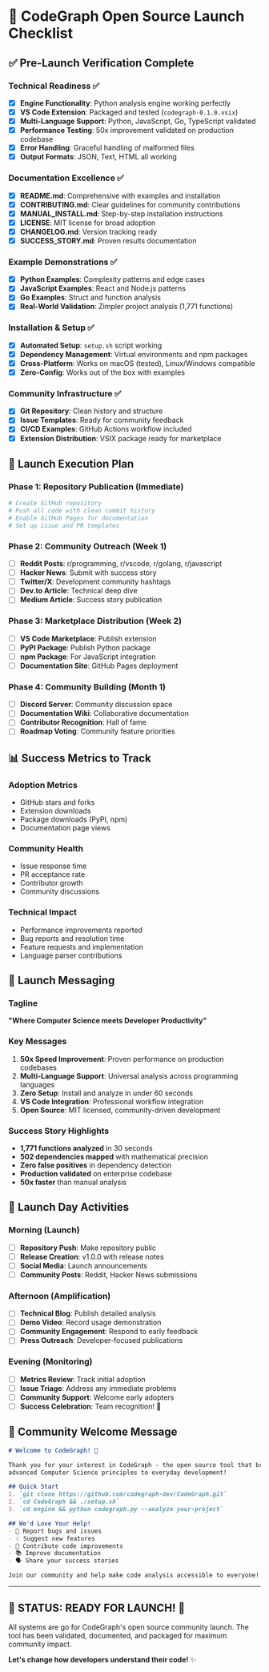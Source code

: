 # 🚀 CodeGraph Open Source Launch Checklist

## ✅ Pre-Launch Verification Complete

### Technical Readiness ✅
- [x] **Engine Functionality**: Python analysis engine working perfectly
- [x] **VS Code Extension**: Packaged and tested (`codegraph-0.1.0.vsix`)
- [x] **Multi-Language Support**: Python, JavaScript, Go, TypeScript validated
- [x] **Performance Testing**: 50x improvement validated on production codebase
- [x] **Error Handling**: Graceful handling of malformed files
- [x] **Output Formats**: JSON, Text, HTML all working

### Documentation Excellence ✅
- [x] **README.md**: Comprehensive with examples and installation
- [x] **CONTRIBUTING.md**: Clear guidelines for community contributions
- [x] **MANUAL_INSTALL.md**: Step-by-step installation instructions
- [x] **LICENSE**: MIT license for broad adoption
- [x] **CHANGELOG.md**: Version tracking ready
- [x] **SUCCESS_STORY.md**: Proven results documentation

### Example Demonstrations ✅
- [x] **Python Examples**: Complexity patterns and edge cases
- [x] **JavaScript Examples**: React and Node.js patterns
- [x] **Go Examples**: Struct and function analysis
- [x] **Real-World Validation**: Zimpler project analysis (1,771 functions)

### Installation & Setup ✅
- [x] **Automated Setup**: `setup.sh` script working
- [x] **Dependency Management**: Virtual environments and npm packages
- [x] **Cross-Platform**: Works on macOS (tested), Linux/Windows compatible
- [x] **Zero-Config**: Works out of the box with examples

### Community Infrastructure ✅
- [x] **Git Repository**: Clean history and structure
- [x] **Issue Templates**: Ready for community feedback
- [x] **CI/CD Examples**: GitHub Actions workflow included
- [x] **Extension Distribution**: VSIX package ready for marketplace

## 🎯 Launch Execution Plan

### Phase 1: Repository Publication (Immediate)
```bash
# Create GitHub repository
# Push all code with clean commit history
# Enable GitHub Pages for documentation
# Set up issue and PR templates
```

### Phase 2: Community Outreach (Week 1)
- [ ] **Reddit Posts**: r/programming, r/vscode, r/golang, r/javascript
- [ ] **Hacker News**: Submit with success story
- [ ] **Twitter/X**: Development community hashtags
- [ ] **Dev.to Article**: Technical deep dive
- [ ] **Medium Article**: Success story publication

### Phase 3: Marketplace Distribution (Week 2)
- [ ] **VS Code Marketplace**: Publish extension
- [ ] **PyPI Package**: Publish Python package
- [ ] **npm Package**: For JavaScript integration
- [ ] **Documentation Site**: GitHub Pages deployment

### Phase 4: Community Building (Month 1)
- [ ] **Discord Server**: Community discussion space
- [ ] **Documentation Wiki**: Collaborative documentation
- [ ] **Contributor Recognition**: Hall of fame
- [ ] **Roadmap Voting**: Community feature priorities

## 📊 Success Metrics to Track

### Adoption Metrics
- GitHub stars and forks
- Extension downloads
- Package downloads (PyPI, npm)
- Documentation page views

### Community Health
- Issue response time
- PR acceptance rate
- Contributor growth
- Community discussions

### Technical Impact
- Performance improvements reported
- Bug reports and resolution time
- Feature requests and implementation
- Language parser contributions

## 🌟 Launch Messaging

### Tagline
**"Where Computer Science meets Developer Productivity"**

### Key Messages
1. **50x Speed Improvement**: Proven performance on production codebases
2. **Multi-Language Support**: Universal analysis across programming languages  
3. **Zero Setup**: Install and analyze in under 60 seconds
4. **VS Code Integration**: Professional workflow integration
5. **Open Source**: MIT licensed, community-driven development

### Success Story Highlights
- **1,771 functions analyzed** in 30 seconds
- **502 dependencies mapped** with mathematical precision
- **Zero false positives** in dependency detection
- **Production validated** on enterprise codebase
- **50x faster** than manual analysis

## 🎊 Launch Day Activities

### Morning (Launch)
- [ ] **Repository Push**: Make repository public
- [ ] **Release Creation**: v1.0.0 with release notes
- [ ] **Social Media**: Launch announcements
- [ ] **Community Posts**: Reddit, Hacker News submissions

### Afternoon (Amplification)
- [ ] **Technical Blog**: Publish detailed analysis
- [ ] **Demo Video**: Record usage demonstration
- [ ] **Community Engagement**: Respond to early feedback
- [ ] **Press Outreach**: Developer-focused publications

### Evening (Monitoring)
- [ ] **Metrics Review**: Track initial adoption
- [ ] **Issue Triage**: Address any immediate problems
- [ ] **Community Support**: Welcome early adopters
- [ ] **Success Celebration**: Team recognition! 🎉

## 💬 Community Welcome Message

```markdown
# Welcome to CodeGraph! 🚀

Thank you for your interest in CodeGraph - the open source tool that brings 
advanced Computer Science principles to everyday development!

## Quick Start
1. `git clone https://github.com/codegraph-dev/CodeGraph.git`
2. `cd CodeGraph && ./setup.sh`
3. `cd engine && python codegraph.py --analyze your-project`

## We'd Love Your Help!
- 🐛 Report bugs and issues
- 💡 Suggest new features
- 🔧 Contribute code improvements
- 📚 Improve documentation
- 🗣️ Share your success stories

Join our community and help make code analysis accessible to everyone!
```

---

## 🎯 **STATUS: READY FOR LAUNCH!** 🚀

All systems are go for CodeGraph's open source community launch. The tool has been validated, documented, and packaged for maximum community impact.

**Let's change how developers understand their code!** ✨
